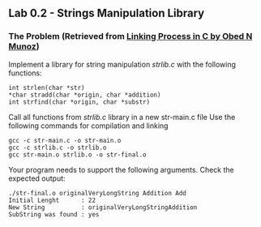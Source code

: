 ## Lab 0.2 - Strings Manipulation Library

### The Problem (Retrieved from [Linking Process in C by Obed N Munoz](https://softfire-143705.appspot.com/hello-c-world/03-linking.slide#6))

Implement a library for string manipulation *strlib.c* with the following functions:
```
int strlen(char *str)
*char stradd(char *origin, char *addition)
int strfind(char *origin, char *substr)
```

Call all functions from *strlib.c* library in a new str-main.c file
Use the following commands for compilation and linking

```
gcc -c str-main.c -o str-main.o
gcc -c strlib.c -o strlib.o
gcc str-main.o strlib.o -o str-final.o
```
Your program needs to support the following arguments. Check the expected output:

```
./str-final.o originalVeryLongString Addition Add
Initial Lenght      : 22
New String          : originalVeryLongStringAddition
SubString was found : yes
```
